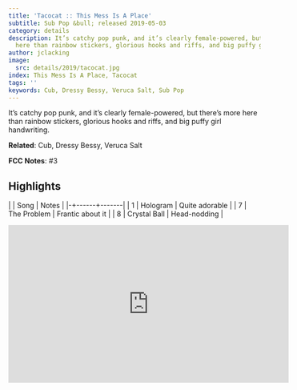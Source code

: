 ```yaml
---
title: 'Tacocat :: This Mess Is A Place'
subtitle: Sub Pop &bull; released 2019-05-03
category: details
description: It’s catchy pop punk, and it’s clearly female-powered, but there’s more
  here than rainbow stickers, glorious hooks and riffs, and big puffy girl handwriting.
author: jclacking
image:
  src: details/2019/tacocat.jpg
index: This Mess Is A Place, Tacocat
tags: ''
keywords: Cub, Dressy Bessy, Veruca Salt, Sub Pop
---
```

It’s catchy pop punk, and it’s clearly female-powered, but there’s more here than rainbow stickers, glorious hooks and riffs, and big puffy girl handwriting.<!--more-->

**Related**: Cub, Dressy Bessy, Veruca Salt

**FCC Notes**: #3

## Highlights

| | Song | Notes |
|-+------+-------|
| 1 | Hologram | Quite adorable |
| 7 | The Problem | Frantic about it |
| 8 | Crystal Ball | Head-nodding |

<div class="tlo-detail-video"><iframe width="560" height="315" src="https://www.youtube.com/embed/K0aCXuNxQA8" frameborder="0" allow="autoplay; encrypted-media" allowfullscreen></iframe></div>

